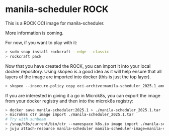 # manila-scheduler ROCK

This is a ROCK OCI image for manila-scheduler.

More information is coming.

For now, if you want to play with it:

```bash
> sudo snap install rockcraft --edge --classic
> rockcraft pack
```

Now that you have created the ROCK, you can import it into
your local docker repository. Using skopeo is a good idea as
it will help ensure that all layers of the image are imported
into docker (this is just the top layer).

```bash
> skopeo --insecure-policy copy oci-archive:manila-scheduler_2025.1_amd64.rock docker-daemon:manila-scheduler:2025.1
```

If you are interested in giving it a go in Microk8s, you can
export the image from your docker registry and then into the
microk8s registry:

```bash
> docker save manila-scheduler:2025.1 > ./manila-scheduler_2025.1.tar
> microk8s ctr image import ./manila-scheduler_2025.1.tar
# Try with sunbeam
> /snap/k8s/current/bin/ctr --namespace k8s.io image import ./manila-scheduler_2025.1.tar
> juju attach-resource manila-scheduler manila-scheduler-image=manila-scheduler:2025.1
```
